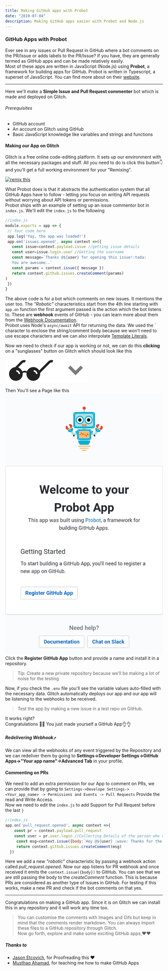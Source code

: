 ```yaml
---
title: Making GitHub apps with Probot
date: "2019-07-04"
description: Making GitHub apps easier with Probot and Node.js
---
```

### GitHub Apps with Probot
Ever see in any issues or Pull Request in GitHub where a bot comments on the PR/Issue or adds labels to the PR/Issue? If you have, they are generally termed as GitHub apps and can be made relatively easily.  
Most of these apps are written in JavaScript (Node.js) using **Probot**, a framework for building apps for GitHub. Probot is written in Typescript, a superset of JavaScript. You can find more about on their [website](https://probot.github.io). 

 ---------

 Here we'll make a **Simple Issue and Pull Request commenter** bot which is made and deployed on Glitch.

 ###### Prerequisites
- GitHub account
- An account on Glitch using GitHub
- Basic JavaScript knowledge like variables and strings and functions
#### Making our App on Glitch
Glitch is a free online code-editing platform. It sets up our environment with all the necessary packages and stuff. All you need to do is click this button👇 and you'll get a full working environment for your "Remixing".
<!-- Remix Button -->
<a href="https://glitch.com/edit/#!/remix/twilight-marquis">
  <img src="https://cdn.glitch.com/2bdfb3f8-05ef-4035-a06e-2043962a3a13%2Fremix%402x.png?1513093958726" alt="remix this" height="33">
</a>

What Probot does is that it abstracts the authentication system that all GitHub Apps have to follow - letting you focus on writing API requests without worrying about API tokens or permissions.      
Probot ships with an example of setting up an issue commentor bot in `index.js`.
We'll edit the `index.js` to the following 

 ```js 
//index.js
 module.exports = app => {
  // Your code here
  app.log('Yay, the app was loaded!')
  app.on('issues.opened', async context =>({
    const issue=context.payload.issue //getting issue details
    const user=issue.login.user //Getting the username
    const message=`Thanks @${user} for opening this issue!:tada:
    You are awesome..`
    const params = context.issue({ message })
    return context.github.issues.createComment(params)
)
  })
}
```
The above code is for a bot which comments on new issues. It mentions the user too. The *"Robotic"* characteristics start from the 4th line starting with `app.on` function the first argument passed is the action which the bot listens to. These are **webhook** events of GitHub - you can learn more about them from the [Webhook Documentation](https://developer.github.com/webhooks/).    
Probot uses Node's `async/await` API for returning the data. We used the *`* character to enclose the string/comment body because we won't need to use escape characters and we can also interpolate [Template Literals](https://flaviocopes.com/javascript-template-literals/).         

Now we need to check if our app is working or not, we can do this **clicking** on a "sunglasses" button on Glitch which should look like this <br>![Glitch Show](glitch_show.png)    

Then You'll see a Page like this ![Page](wp.jpg)
 Click the **Register GitHub App** button and provide a name and install it in a repository.
 > Tip: Create a new private repository because we'll be making a lot of noise for the testing   
 
 Now, if you check the `.env`  file you'll see the variable values auto-filled with the necessary data. Glitch automatically deploys our app and our app will be listening to the webhooks to be received.
 
 > Test the app by making a new issue in a test repo on GitHub.   
 
 It works right?  
Congratulations 🎉🎉 You just made yourself a GitHub App👌👌 
##### Redelivering Webhook⤴️
We can view all the webhooks of any event triggered by the Repository and we can redeliver them by going to **Settings->Developer Settings->GitHub Apps->"Your app name"->Advanced Tab** in your profile.
 #### Commenting on PRs
We need to add an extra permission for our App to comment on PRs, we can provide that by going to `Settings->Develope Settings-><Your_app_name> -> Permissions and Events -> Pull Requests` Provide the read and Write Access.  
Now we need to edit the `index.js` to add Support for Pull Request before the last `}`
```js 
//index.js
app.on('pull_request.opened', async context =>{
    const pr = context.payload.pull_request
    const user = pr.user.login //Collecting Details of the person who created the PR
     const msg=context.issue({body:`Hey @${user} :wave: Thanks for the PR !!! You are Awesome.`})
     return context.github.issues.createComment(msg)
  })
```
 Here we add a new _"robotic"_ characteristic by passing a webhook action called *pull_request.opened*. Now our app listens for PR webhook and once received it emits the `context.issue({body})` to GitHub. You can see that we are still passing the body to the *createComment* function. This is because PRs are considered as another type of Issues in GitHub. 
For testing if this works, make a new PR and check if the bot comments on that yes.

-------
Congratulations on making a GitHub app. Since it is on Glitch we can install this in any repository and it will work any time too. 
> You can customise the comments with Images and Gifs but keep in mind that the comments render markdown.
> You can always import these files to a GitHub repository through Glitch.  
 Now go forth, explore and make some exciting GitHub apps,❤️❤️
 ##### Thanks to
- [Jason Etcovich](https://github.com/JasonEtco), for Proofreading this ❤️
- [Musthaq Ahamad](https://github.com/haxzie), for teaching me how to make GitHub Apps
